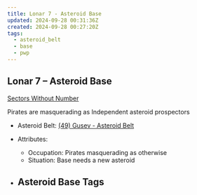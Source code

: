 ```yaml
---
title: Lonar 7 - Asteroid Base
updated: 2024-09-28 00:31:36Z
created: 2024-09-28 00:27:20Z
tags:
  - asteroid_belt
  - base
  - pwp
---
```


## Lonar 7 &ndash; Asteroid Base

[Sectors Without Number](https://sectorswithoutnumber.com/sector/bfDcBzTtgpeyLUfwzjio/asteroidBase/bsSbbliuAf7vvvNQhvqy)

Pirates are masquerading as Independent asteroid prospectors

- Asteroid Belt: [(49) Gusev - Asteroid Belt](../../../Gaming/StarsWithoutNumber/PiratesWithoutPlunder/%2849%29%20Gusev%20-%20Asteroid%20Belt.md)

- Attributes:
   -   Occupation: Pirates masquerading as otherwise
   -   Situation: Base needs a new asteroid

- Asteroid Base Tags
	-  

